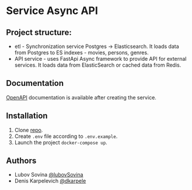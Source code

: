 # Service Async API

## Project structure:

* etl - Synchronization service Postgres -> Elasticsearch. It loads data from Postgres to ES indexes - movies, persons, genres. 
* API service - uses FastApi Async framework to provide API for external services. It loads data from ElasticSearch or cached data from Redis. 


## Documentation

[OpenAPI](http://localhost/api/openapi) documentation is available after creating the service.


## Installation

1. Clone [repo](https://github.com/dkarpele/Async_API_sprint_1).
2. Create ```.env``` file according to ```.env.example```.
3. Launch the project ```docker-compose up```.

## Authors
* Lubov Sovina [@lubovSovina](https://github.com/lubovSovina)
* Denis Karpelevich [@dkarpele](https://github.com/dkarpele)